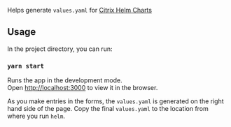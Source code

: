 Helps generate `values.yaml` for [Citrix Helm Charts](https://github.com/citrix/citrix-helm-charts/tree/master/citrix-k8s-ingress-controller)

## Usage

In the project directory, you can run:

### `yarn start`

Runs the app in the development mode.<br />
Open [http://localhost:3000](http://localhost:3000) to view it in the browser.

As you make entries in the forms, the `values.yaml` is generated on the right hand side of the page.
Copy the final `values.yaml` to the location from where you run `helm`.

